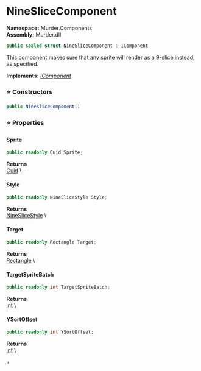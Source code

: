 # NineSliceComponent

**Namespace:** Murder.Components \
**Assembly:** Murder.dll

```csharp
public sealed struct NineSliceComponent : IComponent
```

This component makes sure that any sprite will render as a 9-slice instead,
            as specified.

**Implements:** _[IComponent](../../Bang/Components/IComponent.html)_

### ⭐ Constructors
```csharp
public NineSliceComponent()
```

### ⭐ Properties
#### Sprite
```csharp
public readonly Guid Sprite;
```

**Returns** \
[Guid](https://learn.microsoft.com/en-us/dotnet/api/System.Guid?view=net-7.0) \
#### Style
```csharp
public readonly NineSliceStyle Style;
```

**Returns** \
[NineSliceStyle](../../Murder/Core/Graphics/NineSliceStyle.html) \
#### Target
```csharp
public readonly Rectangle Target;
```

**Returns** \
[Rectangle](../../Murder/Core/Geometry/Rectangle.html) \
#### TargetSpriteBatch
```csharp
public readonly int TargetSpriteBatch;
```

**Returns** \
[int](https://learn.microsoft.com/en-us/dotnet/api/System.Int32?view=net-7.0) \
#### YSortOffset
```csharp
public readonly int YSortOffset;
```

**Returns** \
[int](https://learn.microsoft.com/en-us/dotnet/api/System.Int32?view=net-7.0) \


⚡